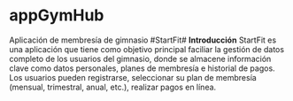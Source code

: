 # appGymHub
Aplicación de membresía de gimnasio
#StartFit#
**Introducción**
StartFit es una aplicación que tiene como objetivo principal faciliar la gestión de datos completo de los usuarios del gimnasio, donde se almacene información clave como datos personales, planes de membresía e historial de pagos. Los usuarios pueden registrarse, seleccionar su plan de membresía (mensual, trimestral, anual, etc.), realizar pagos en línea.

